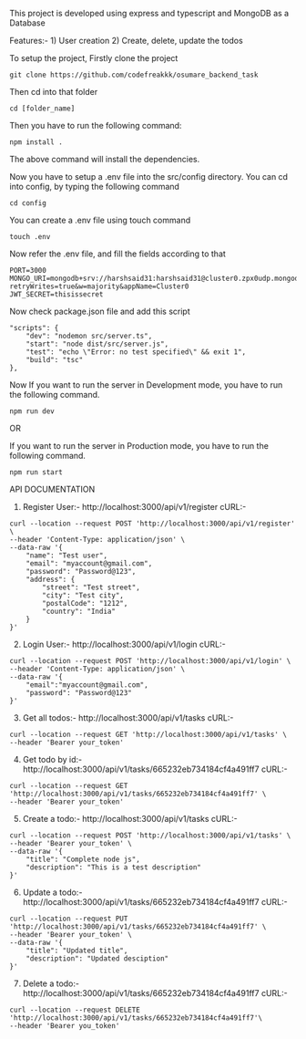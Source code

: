 This project is developed using express and typescript and MongoDB as a Database


Features:-  1) User creation
            2) Create, delete, update the todos


To setup the project, Firstly clone the project
```shell
git clone https://github.com/codefreakkk/osumare_backend_task
```

Then cd into that folder
```shell
cd [folder_name]
```

Then you have to run the following command:
```shell
npm install .
```

The above command will install the dependencies.

Now you have to setup a .env file into the src/config directory. You can cd into config, by typing the following command
```shell
cd config
```

You can create a .env file using touch command
```shell
touch .env
```

Now refer the .env file, and fill the fields according to that
```shell
PORT=3000
MONGO_URI=mongodb+srv://harshsaid31:harshsaid31@cluster0.zpx0udp.mongodb.net/?retryWrites=true&w=majority&appName=Cluster0
JWT_SECRET=thisissecret
```

Now check package.json file and add this script
```shell
"scripts": {
    "dev": "nodemon src/server.ts",
    "start": "node dist/src/server.js",
    "test": "echo \"Error: no test specified\" && exit 1",
    "build": "tsc"
},
```

Now If you want to run the server in Development mode, you have to run the following command.
```shell
npm run dev
```

OR

If you want to run the server in Production mode, you have to run the following command.
```shell
npm run start
```

API DOCUMENTATION
1) Register User:- http://localhost:3000/api/v1/register
cURL:-
```shell
curl --location --request POST 'http://localhost:3000/api/v1/register' \
--header 'Content-Type: application/json' \
--data-raw '{
    "name": "Test user",
    "email": "myaccount@gmail.com",
    "password": "Password@123",
    "address": {
        "street": "Test street",
        "city": "Test city",
        "postalCode": "1212",
        "country": "India"
    }
}'
```

2) Login User:- http://localhost:3000/api/v1/login
cURL:-
```shell
curl --location --request POST 'http://localhost:3000/api/v1/login' \
--header 'Content-Type: application/json' \
--data-raw '{
    "email":"myaccount@gmail.com",
    "password": "Password@123"
}'
```

3) Get all todos:- http://localhost:3000/api/v1/tasks
cURL:-
```shell
curl --location --request GET 'http://localhost:3000/api/v1/tasks' \
--header 'Bearer your_token'
```

4) Get todo by id:- http://localhost:3000/api/v1/tasks/665232eb734184cf4a491ff7
cURL:-
```shell
curl --location --request GET 'http://localhost:3000/api/v1/tasks/665232eb734184cf4a491ff7' \
--header 'Bearer your_token'
```

5) Create a todo:- http://localhost:3000/api/v1/tasks
cURL:-
```shell
curl --location --request POST 'http://localhost:3000/api/v1/tasks' \
--header 'Bearer your_token' \
--data-raw '{
    "title": "Complete node js",
    "description": "This is a test description"
}'
```

6) Update a todo:- http://localhost:3000/api/v1/tasks/665232eb734184cf4a491ff7
cURL:-
```shell
curl --location --request PUT 'http://localhost:3000/api/v1/tasks/665232eb734184cf4a491ff7' \
--header 'Bearer your_token' \
--data-raw '{
    "title": "Updated title",
    "description": "Updated desciption"
}'
```

7) Delete a todo:- http://localhost:3000/api/v1/tasks/665232eb734184cf4a491ff7
cURL:-
```shell
curl --location --request DELETE 'http://localhost:3000/api/v1/tasks/665232eb734184cf4a491ff7'\
--header 'Bearer you_token'
```
